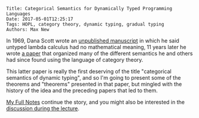     Title: Categorical Semantics for Dynamically Typed Programming Languages
    Date: 2017-05-01T12:25:17
    Tags: HOPL, category theory, dynamic typing, gradual typing
    Authors: Max New

<!-- more -->

In 1969, Dana Scott wrote an [unpublished manuscript][alternative] in
which he said untyped lambda calculus had no mathematical meaning, 11
years later he wrote [a paper][relating] that organized many of the
different semantics he and others had since found using the language
of category theory.

This latter paper is really the first deserving of the title
"categorical semantics of dynamic typing", and so I'm going to present
some of the theorems and "theorems" presented in that paper, but
mingled with the history of the idea and the preceding papers that led
to them.

[My Full Notes](/blog/static/dyn-cats.pdf) continue the story, and you
might also be interested in
the
[discussion during the lecture](https://github.com/nuprl/hopl-s2017/blob/master/lecture_notes/2017-04-07.md).

[alternative]: /blog/static/scott-69-93-type-theoretical-alternative.pdf
[relating]: /blog/static/scott-80-relating-theories.pdf

